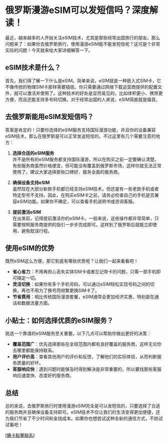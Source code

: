 # 俄罗斯漫游eSIM可以发短信吗？深度解读！

最近，越来越多的人开始关注eSIM技术，尤其是那些经常出国旅行的朋友。那么问题来了：如果你去俄罗斯旅行，使用漫游eSIM能不能发短信呢？这可是个非常实际的问题！今天就来给大家详细解答一下。

## eSIM技术是什么？

首先，我们得了解一下什么是eSIM。简单来说，eSIM就是一种嵌入式SIM卡，它不像传统的物理SIM卡那样需要插拔。你只需要通过网络下载运营商提供的配置文件，就可以激活并使用了。这种技术的好处是显而易见的，比如体积更小、携带更方便，而且还能支持多号码切换。对于经常出国的人来说，eSIM简直就是福音。

## 去俄罗斯能用eSIM发短信吗？

答案是肯定的！只要你选择的eSIM服务支持国际漫游功能，并且你的设备兼容eSIM技术，那么在俄罗斯是可以正常发送短信的。不过这里有几个需要注意的地方：

1. **选择合适的eSIM服务**  
   并不是所有的eSIM服务都支持国际漫游，所以在购买之前一定要确认清楚。有些服务商虽然价格便宜，但可能没有覆盖到俄罗斯市场，这样你就无法正常使用了。建议大家选择那些口碑好、服务全面的服务商。

2. **确保设备支持eSIM**  
   虽然现在大部分新款手机都已经支持eSIM技术，但还是有一些老款手机或者特定型号不支持。因此，在购买eSIM卡之前，请务必检查自己的手机是否兼容eSIM功能。如果你不确定，可以查看手机说明书或咨询客服。

3. **提前激活eSIM**  
   在出发前，记得提前激活你的eSIM卡。一般来说，这些操作都非常简单，只需要按照服务商提供的指引一步步完成即可。这样到了俄罗斯后就能立即使用，避免耽误行程。

## 使用eSIM的优势

既然eSIM这么方便，那它到底有哪些优势呢？让我们一起来看看吧！

- **省心省力**：不用再担心丢失实体SIM卡或者忘记带卡的问题，只需一部手机即可搞定一切。
- **灵活切换**：如果你有多个手机号码，可以通过eSIM轻松实现号码之间的切换，再也不用为了换号而频繁更换SIM卡了。
- **节省费用**：相比传统国际漫游套餐，eSIM通常会更加经济实惠，特别是在通话和数据流量方面。

## 小贴士：如何选择优质的eSIM服务？

挑选一个靠谱的eSIM服务至关重要。以下几点可以帮助你做出更好的决策：

- **覆盖范围广**：优先选择那些在全球范围内都有良好覆盖的服务商，这样无论你去哪里都能保持联系。
- **用户评价高**：查看其他用户的评价和反馈，了解他们的实际体验，从而判断服务质量的好坏。
- **客服响应快**：遇到问题时能够及时得到解决是非常重要的，所以要找那些客服响应速度快、态度好的服务商。

## 总结

总的来说，去俄罗斯旅行时使用漫游eSIM完全是可以发短信的，只要选择了合适的服务商并且确保设备支持即可。eSIM技术不仅让我们的生活变得更加便捷，还为我们节省了不少时间和金钱成本。如果你也想尝试这种全新的通信方式，不妨试试看吧！

[[購卡點擊聯系](https://t.me/s/esim1088)]